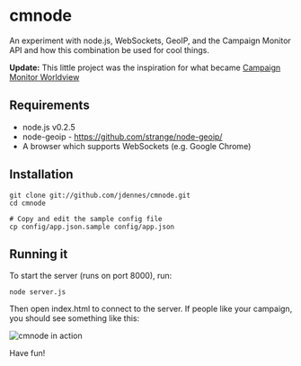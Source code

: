 cmnode
======

An experiment with node.js, WebSockets, GeoIP, and the Campaign Monitor API and how this combination be used for cool things.

**Update:** This little project was the inspiration for what became [Campaign Monitor Worldview](http://www.campaignmonitor.com/worldview/ "Campaign Monitor Worldview")

Requirements
------------

 * node.js v0.2.5
 * node-geoip - https://github.com/strange/node-geoip/
 * A browser which supports WebSockets (e.g. Google Chrome)

Installation
--------------

    git clone git://github.com/jdennes/cmnode.git
    cd cmnode

    # Copy and edit the sample config file
    cp config/app.json.sample config/app.json

Running it
----------

To start the server (runs on port 8000), run:

    node server.js

Then open index.html to connect to the server. If people like your campaign, you should see something like this:

![cmnode in action](http://farm6.static.flickr.com/5130/5221794697_f1317c14d0_z.jpg)

Have fun!
